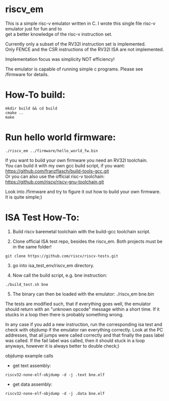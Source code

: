 # riscv_em
This is a simple risc-v emulator written in C. 
I wrote this single file risc-v emulator just for fun and to  
get a better knowledge of the risc-v instruction set.  

Currently only a subset of the RV32I instruction set is implemented.  
Only FENCE and the CSR instructions of the RV32I ISA are not implemented.  

Implementation focus was simplicity NOT efficiency!  

The emulator is capable of running simple c programs. Please see /firmware for details.  

# How-To build:  
```console  
mkdir build && cd build  
cmake ..  
make  
```  

# Run hello world firmware:  
```console  
./riscv_em ../firmware/hello_world_fw.bin  
```  
If you want to build your own firmware you need an RV32I toolchain.  
You can build it with my own gcc build script, if you want:  
https://github.com/franzflasch/build-tools-gcc.git  
Or you can also use the official risc-v toolchain:  
https://github.com/riscv/riscv-gnu-toolchain.git  

Look into /firmware and try to figure it out how to build your own firmware.  
It is quite simple;)  

# ISA Test How-To:  
1. Build riscv baremetal toolchain with the build-gcc toolchain script.  

2. Clone official ISA test repo, besides the riscv_em. Both projects must be in the same folder!  
```console
git clone https://github.com/riscv/riscv-tests.git   
```

3. go into isa_test_env/riscv_em directory.

4. Now call the build script, e.g. bne instruction:
```console
./build_test.sh bne
```

5. The binary can then be loaded with the emulator:
./riscv_em bne.bin

The tests are modified such, that if everything goes well, the emulator should return
with an "unknown opcode" message within a short time. If it stucks in a loop then
there is probably something wrong.

In any case if you add a new instruction, run the corresponding isa test and check with
objdump if the emulator ran everything correctly. Look at the PC addresses, that all jumps were
called correctly and that finally the pass label was called. If the fail label was called, then
it should stuck in a loop anyways, however it is always better to double check;)

objdump example calls 
- get text assembly:  
```console
riscv32-none-elf-objdump -d -j .text bne.elf   
```

- get data assembly:  
```console
riscv32-none-elf-objdump -d -j .data bne.elf   
```

